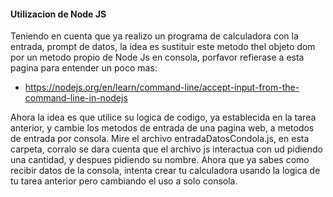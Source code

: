 #### Utilizacion de Node JS
Teniendo en cuenta que ya realizo un programa de calculadora con la entrada, prompt de datos, la idea es sustituir este metodo thel objeto dom por un metodo propio de Node Js en consola, porfavor refierase a esta pagina para entender un poco mas:
* https://nodejs.org/en/learn/command-line/accept-input-from-the-command-line-in-nodejs

Ahora la idea es que utilice su logica de codigo, ya establecida en la tarea anterior, y cambie los metodos de entrada de una pagina web, a metodos de entrada por consola. Mire el archivo entradaDatosCondola.js, en esta carpeta, corralo se dara cuenta que el archivo js interactua con ud pidiendo una cantidad, y despues pidiendo su nombre. Ahora que ya sabes como recibir datos de la consola, intenta crear tu calculadora usando la logica de tu tarea anterior pero cambiando el uso a solo consola.